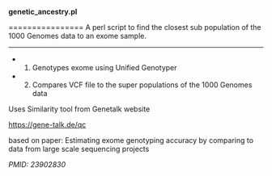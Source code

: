 **genetic_ancestry.pl**

================
A perl script to find the closest sub population of the 1000 Genomes data
 to an exome sample.

----------------

- 1. Genotypes exome using Unified Genotyper
- 2. Compares VCF file to the super populations of the 1000 Genomes data

Uses Similarity tool from Genetalk website 

https://gene-talk.de/qc

based on paper: Estimating exome genotyping accuracy by comparing to data from large scale sequencing projects

*PMID: 23902830*
